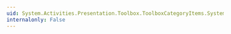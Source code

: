 ```yaml
---
uid: System.Activities.Presentation.Toolbox.ToolboxCategoryItems.System#Collections#IEnumerable#GetEnumerator
internalonly: False
---
```

